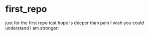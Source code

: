 # first_repo
just for the first repo test
hope is deeper than pain
I wish you could understand I am stronger;
